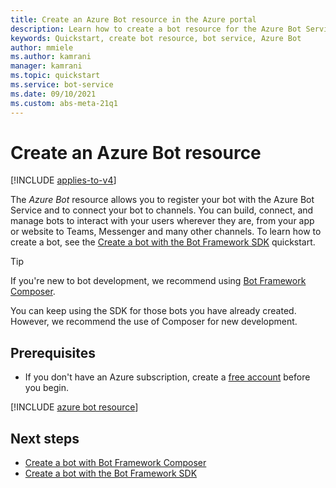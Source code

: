 ```yaml
---
title: Create an Azure Bot resource in the Azure portal
description: Learn how to create a bot resource for the Azure Bot Service, an integrated, dedicated bot development environment.
keywords: Quickstart, create bot resource, bot service, Azure Bot
author: mmiele
ms.author: kamrani
manager: kamrani
ms.topic: quickstart
ms.service: bot-service
ms.date: 09/10/2021
ms.custom: abs-meta-21q1
---
```


# Create an Azure Bot resource

[!INCLUDE [applies-to-v4](../includes/applies-to-v4-current.md)]

The _Azure Bot_ resource allows you to register your bot with the Azure Bot Service and to connect your bot to channels. You can build, connect, and manage bots to interact with your users wherever they are, from your app or website to Teams, Messenger and many other channels. To learn how to create a bot, see the [Create a bot with the Bot Framework SDK](../bot-service-quickstart-create-bot.md) quickstart.

> [!TIP]
> If you're new to bot development, we recommend using [Bot Framework Composer](/composer/).
>
> You can keep using the SDK for those bots you have already created. However, we recommend the use of Composer for new development.

## Prerequisites

- If you don't have an Azure subscription, create a [free account](https://azure.microsoft.com/free/?WT.mc_id=A261C142F) before you begin.

[!INCLUDE [azure bot resource](../includes/azure-bot-resource/azure-bot-resource.md)]

## Next steps

- [Create a bot with Bot Framework Composer](/composer/quickstart-create-bot)
- [Create a bot with the Bot Framework SDK](../bot-service-quickstart-create-bot.md)
